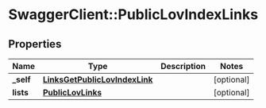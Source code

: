 # SwaggerClient::PublicLovIndexLinks

## Properties
Name | Type | Description | Notes
------------ | ------------- | ------------- | -------------
**_self** | [**LinksGetPublicLovIndexLink**](LinksGetPublicLovIndexLink.md) |  | [optional] 
**lists** | [**PublicLovLinks**](PublicLovLinks.md) |  | [optional] 


